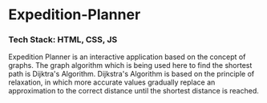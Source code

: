 # Expedition-Planner
### Tech Stack: HTML, CSS, JS

Expedition Planner is an interactive application based on the concept of graphs. The graph algorithm which is being used here to find the shortest path is Dijktra's Algorithm. Dijkstra's Algorithm is based on the principle of relaxation, in which more accurate values gradually replace an approximation to the correct distance until the shortest distance is reached. 
